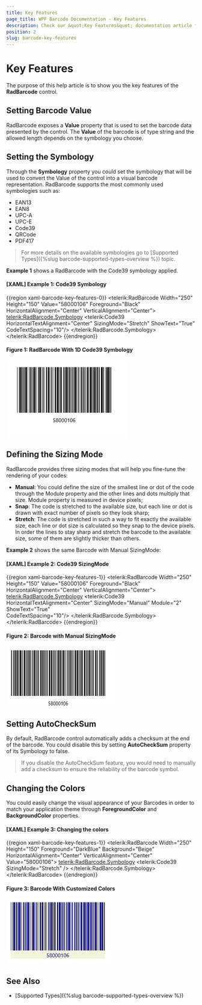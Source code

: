 ```yaml
---
title: Key Features
page_title: WPF Barcode Documentation - Key Features
description: Check our &quot;Key Features&quot; documentation article for Telerik Barcode for WPF control.
position: 2
slug: barcode-key-features
---
```


# Key Features

The purpose of this help article is to show you the key features of the **RadBarcode** control. 

## Setting Barcode Value

RadBarcode exposes a **Value** property that is used to set the barcode data presented by the control. The **Value** of the barcode is of type string and the allowed length depends on the symbology you choose.

## Setting the Symbology

Through the **Symbology** property you could set the symbology that will be used to convert the Value of the control into a visual barcode representation.  RadBarcode supports the most commonly used symbologies such as:

* EAN13  
* EAN8  
* UPC-A  
* UPC-E  
* Code39  
* QRCode  
* PDF417   

>For more details on the available symbologies go to [Supported Types]({%slug barcode-supported-types-overview %}) topic.

__Example 1__ shows a RadBarcode with the Code39 symbology applied.

#### __[XAML] Example 1: Code39 Symbology__
{{region xaml-barcode-key-features-0}}
	<telerik:RadBarcode Width="250" Height="150" Value="58000106" Foreground="Black" 
									HorizontalAlignment="Center" VerticalAlignment="Center">
		<telerik:RadBarcode.Symbology>
			<telerik:Code39 HorizontalTextAlignment="Center"
							SizingMode="Stretch" 
							ShowText="True"  
							CodeTextSpacing="10"/>
		</telerik:RadBarcode.Symbology>
	</telerik:RadBarcode>
{{endregion}}

#### Figure 1: RadBarcode With 1D Code39 Symbology

![Barcode Symbology](images/barcode_setsymbology_1.png)
	
## Defining the Sizing Mode

RadBarcode provides three sizing modes that will help you fine-tune the rendering of your codes:

* __Manual__: You could define the size of the smallest line or dot of the code through the Module property and the other lines and dots multiply that size. Module property is measured in device pixels;
* __Snap__: The code is stretched to the available size, but each line or dot is drawn with exact number of pixels so they look sharp;
* __Stretch__: The code is stretched in such a way to fit exactly the available size, each line or dot size is calculated so they snap to the device pixels. In order the lines to stay sharp and stretch the barcode to the available size, some of them are slightly thicker than others.

__Example 2__ shows the same Barcode with Manual SizingMode:

#### __[XAML] Example 2: Code39 SizingMode__
{{region xaml-barcode-key-features-1}}
	<telerik:RadBarcode Width="250" Height="150" Value="58000106" Foreground="Black" 
									HorizontalAlignment="Center" VerticalAlignment="Center">
		<telerik:RadBarcode.Symbology>
			<telerik:Code39 HorizontalTextAlignment="Center" 
						SizingMode="Manual"
						Module="2" 
						ShowText="True"  
						CodeTextSpacing="10"/>
		</telerik:RadBarcode.Symbology>
	</telerik:RadBarcode>
{{endregion}}

#### Figure 2: Barcode with Manual SizingMode

![Barcode SizingMode](images/barcode_sizingmode.png)

## Setting AutoCheckSum

By default, RadBarcode control automatically adds a checksum at the end of the barcode. You could disable this by setting **AutoCheckSum** property of its Symbology to false.  

>If you disable the AutoCheckSum feature, you would need to manually add a checksum to ensure the reliability of the barcode symbol.

## Changing the Colors

You could easily change the visual appearance of your Barcodes in order to match your application theme through **ForegroundColor** and **BackgroundColor** properties.

#### __[XAML] Example 3: Changing the colors__
{{region xaml-barcode-key-features-1}}
	<telerik:RadBarcode Width="250" Height="150" Foreground="DarkBlue" Background="Beige"
                                HorizontalAlignment="Center" VerticalAlignment="Center"                               
                                Value="58000106">
		<telerik:RadBarcode.Symbology>
			<telerik:Code39 SizingMode="Stretch" />
		</telerik:RadBarcode.Symbology>
	</telerik:RadBarcode>
{{endregion}}

#### Figure 3: Barcode With Customized Colors
![Barcode Colors](images/barcode_colors.png)

## See Also

- [Supported Types]({%slug barcode-supported-types-overview %})

